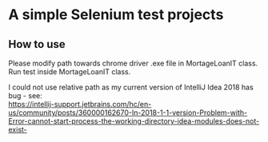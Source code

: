 A simple Selenium test projects
====================================

## How to use

Please modify path towards chrome driver .exe file in MortageLoanIT class.  
Run test inside MortageLoanIT class.  

I could not use relative path as my current version of IntelliJ Idea 2018 has bug - see:  
https://intellij-support.jetbrains.com/hc/en-us/community/posts/360000162670-In-2018-1-1-version-Problem-with-Error-cannot-start-process-the-working-directory-idea-modules-does-not-exist-
